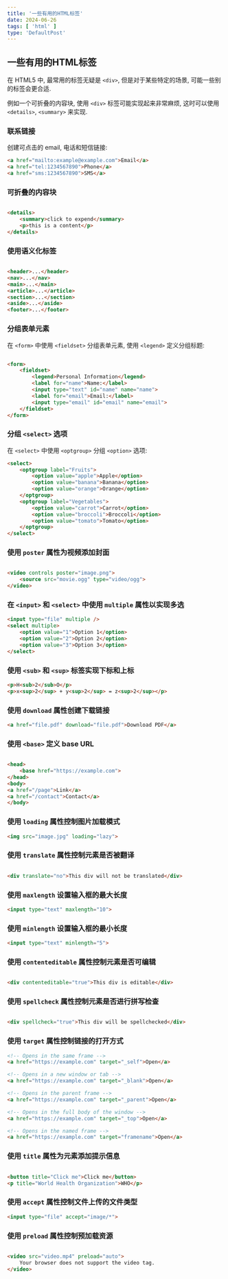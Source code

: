 ```yaml
---
title: '一些有用的HTML标签'
date: 2024-06-26
tags: [ 'html' ]
type: 'DefaultPost'
---
```


## 一些有用的HTML标签

在 HTML5 中, 最常用的标签无疑是 `<div>`, 但是对于某些特定的场景, 可能一些别的标签会更合适.

例如一个可折叠的内容块, 使用 `<div>` 标签可能实现起来非常麻烦, 这时可以使用 `<details>`, `<summary>` 来实现.

### 联系链接

创建可点击的 email, 电话和短信链接:

```html
<a href="mailto:example@example.com">Email</a>
<a href="tel:1234567890">Phone</a>
<a href="sms:1234567890">SMS</a>
```

### 可折叠的内容块

```html

<details>
    <summary>click to expend</summary>
    <p>this is a content</p>
</details>
```

### 使用语义化标签

```html

<header>...</header>
<nav>...</nav>
<main>...</main>
<article>...</article>
<section>...</section>
<aside>...</aside>
<footer>...</footer>
```

### 分组表单元素

在 `<form>` 中使用 `<fieldset>` 分组表单元素, 使用 `<legend>` 定义分组标题:

```html

<form>
    <fieldset>
        <legend>Personal Information</legend>
        <label for="name">Name:</label>
        <input type="text" id="name" name="name">
        <label for="email">Email:</label>
        <input type="email" id="email" name="email">
    </fieldset>
</form>
```

### 分组 `<select>` 选项

在 `<select>` 中使用 `<optgroup>` 分组 `<option>` 选项:

```html
<select>
    <optgroup label="Fruits">
        <option value="apple">Apple</option>
        <option value="banana">Banana</option>
        <option value="orange">Orange</option>
    </optgroup>
    <optgroup label="Vegetables">
        <option value="carrot">Carrot</option>
        <option value="broccoli">Broccoli</option>
        <option value="tomato">Tomato</option>
    </optgroup>
</select>
```

### 使用 `poster` 属性为视频添加封面

```html

<video controls poster="image.png">
    <source src="movie.ogg" type="video/ogg">
</video>
```

### 在 `<input>` 和 `<select>` 中使用 `multiple` 属性以实现多选

```html
<input type="file" multiple />
<select multiple>
    <option value="1">Option 1</option>
    <option value="2">Option 2</option>
    <option value="3">Option 3</option>
</select>
```

### 使用 `<sub>` 和 `<sup>` 标签实现下标和上标

```html
<p>H<sub>2</sub>O</p>
<p>x<sup>2</sup> + y<sup>2</sup> = z<sup>2</sup></p>
```

### 使用 `download` 属性创建下载链接

```html
<a href="file.pdf" download="file.pdf">Download PDF</a>
```

### 使用 `<base>` 定义 base URL

```html

<head>
    <base href="https://example.com">
</head>
<body>
<a href="/page">Link</a>
<a href="/contact">Contact</a>
</body>
```

### 使用 `loading` 属性控制图片加载模式

```html
<img src="image.jpg" loading="lazy">
```

### 使用 `translate` 属性控制元素是否被翻译

```html

<div translate="no">This div will not be translated</div>
```

### 使用 `maxlength` 设置输入框的最大长度

```html
<input type="text" maxlength="10">
```

### 使用 `minlength` 设置输入框的最小长度

```html
<input type="text" minlength="5">
```

### 使用 `contenteditable` 属性控制元素是否可编辑

```html

<div contenteditable="true">This div is editable</div>
```

### 使用 `spellcheck` 属性控制元素是否进行拼写检查

```html

<div spellcheck="true">This div will be spellchecked</div>
```

### 使用 `target` 属性控制链接的打开方式

```html
<!-- Opens in the same frame -->
<a href="https://example.com" target="_self">Open</a>

<!-- Opens in a new window or tab -->
<a href="https://example.com" target="_blank">Open</a>

<!-- Opens in the parent frame -->
<a href="https://example.com" target="_parent">Open</a>

<!-- Opens in the full body of the window -->
<a href="https://example.com" target="_top">Open</a>

<!-- Opens in the named frame -->
<a href="https://example.com" target="framename">Open</a>
```

### 使用 `title` 属性为元素添加提示信息

```html

<button title="Click me">Click me</button>
<p title="World Health Organization">WHO</p>
```

### 使用 `accept` 属性控制文件上传的文件类型

```html
<input type="file" accept="image/*">
```

### 使用 `preload` 属性控制预加载资源

```html

<video src="video.mp4" preload="auto">
    Your browser does not support the video tag.
</video>
```
